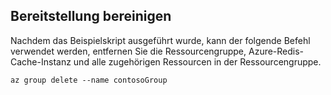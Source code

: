 ## <a name="clean-up-deployment"></a>Bereitstellung bereinigen 

Nachdem das Beispielskript ausgeführt wurde, kann der folgende Befehl verwendet werden, entfernen Sie die Ressourcengruppe, Azure-Redis-Cache-Instanz und alle zugehörigen Ressourcen in der Ressourcengruppe.

```azurecli
az group delete --name contosoGroup
```